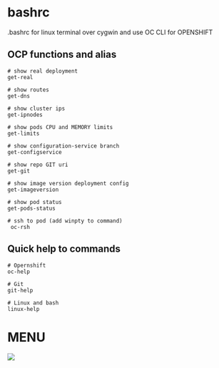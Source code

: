 # bashrc
.bashrc for linux terminal over cygwin and use OC CLI for OPENSHIFT

## OCP functions and alias
 
    # show real deployment
    get-real

    # show routes
    get-dns

    # show cluster ips
    get-ipnodes

    # show pods CPU and MEMORY limits 
    get-limits

    # show configuration-service branch
    get-configservice

    # show repo GIT uri
    get-git

    # show image version deployment config
    get-imageversion

    # show pod status
    get-pods-status

    # ssh to pod (add winpty to command)
     oc-rsh

## Quick help to commands

    # Opernshift
    oc-help
    
    # Git
    git-help
    
    # Linux and bash
    linux-help


# MENU

![](https://github.com/VictorGil-sys/bashrc-Cygwin/blob/main/images/menu.png)
